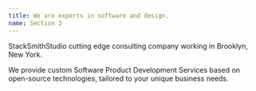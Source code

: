 ```yaml
---
title: We are experts in software and design.
name: Section 3
---
```

StackSmithStudio cutting edge consulting company working in Brooklyn, New York.

We provide custom Software Product Development Services based on open-source technologies, tailored to your unique business needs.
